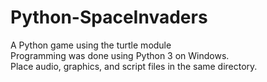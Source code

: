 # Python-SpaceInvaders
A Python game using the turtle module  
Programming was done using Python 3 on Windows.  
Place audio, graphics, and script files in the same directory.
